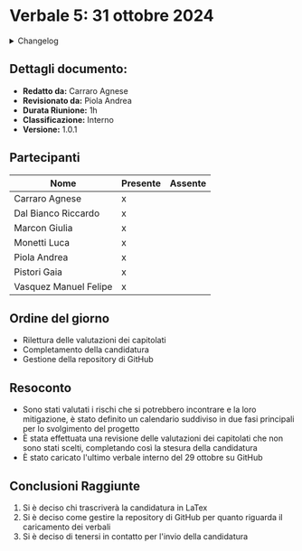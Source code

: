 # Verbale 5: 31 ottobre 2024

<details>
  <summary>Changelog</summary>

| Data       | Versione | Descrizione                              | Autore         | Data Approvazione | Approvatore  |
| ---------- | -------- | ---------------------------------------- | -------------- | ----------------- | ------------ |
| 04/11/2024 | 1.0.1    | Aggiunta versionamento e durata riunione | Agnese Carraro | 05/11/2024        | Andrea Piola |
| 31/10/2024 | 1.0.0    | Prima stesura del documento              | Agnese Carraro | 01/11/2024        | Andrea Piola |

</details>

## Dettagli documento:

- **Redatto da:** Carraro Agnese
- **Revisionato da:** Piola Andrea
- **Durata Riunione:** 1h
- **Classificazione:** Interno
- **Versione:** 1.0.1

## Partecipanti

| Nome                  | Presente | Assente |
| --------------------- | -------- | ------- |
| Carraro Agnese        | x        |         |
| Dal Bianco Riccardo   | x        |         |
| Marcon Giulia         | x        |         |
| Monetti Luca          | x        |         |
| Piola Andrea          | x        |         |
| Pistori Gaia          | x        |         |
| Vasquez Manuel Felipe | x        |         |

## Ordine del giorno

- Rilettura delle valutazioni dei capitolati
- Completamento della candidatura
- Gestione della repository di GitHub

## Resoconto

- Sono stati valutati i rischi che si potrebbero incontrare e la loro mitigazione, è stato definito un calendario suddiviso in due fasi principali per lo svolgimento del progetto
- È stata effettuata una revisione delle valutazioni dei capitolati che non sono stati scelti, completando così la stesura della candidatura
- È stato caricato l'ultimo verbale interno del 29 ottobre su GitHub

## Conclusioni Raggiunte

1. Si è deciso chi trascriverà la candidatura in LaTex
2. Si è deciso come gestire la repository di GitHub per quanto riguarda il caricamento dei verbali
3. Si è deciso di tenersi in contatto per l'invio della candidatura
